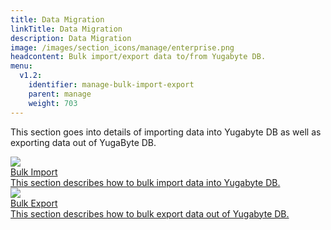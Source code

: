 ```yaml
---
title: Data Migration
linkTitle: Data Migration
description: Data Migration
image: /images/section_icons/manage/enterprise.png
headcontent: Bulk import/export data to/from Yugabyte DB.
menu:
  v1.2:
    identifier: manage-bulk-import-export
    parent: manage
    weight: 703
---
```


This section goes into details of importing data into Yugabyte DB as well as exporting data out of YugaByte DB.

<div class="row">
  <div class="col-12 col-md-6 col-lg-12 col-xl-6">
    <a class="section-link icon-offset" href="bulk-import/">
      <div class="head">
        <img class="icon" src="/images/section_icons/index/deploy.png" aria-hidden="true" />
        <div class="title">Bulk Import</div>
      </div>
      <div class="body">
        This section describes how to bulk import data into Yugabyte DB.
      </div>
    </a>
  </div>
  <div class="col-12 col-md-6 col-lg-12 col-xl-6">
    <a class="section-link icon-offset" href="bulk-export/">
      <div class="head">
        <img class="icon" src="/images/section_icons/index/deploy.png" aria-hidden="true" />
        <div class="title">Bulk Export</div>
      </div>
      <div class="body">
        This section describes how to bulk export data out of Yugabyte DB.
      </div>
    </a>
  </div>
</div>

